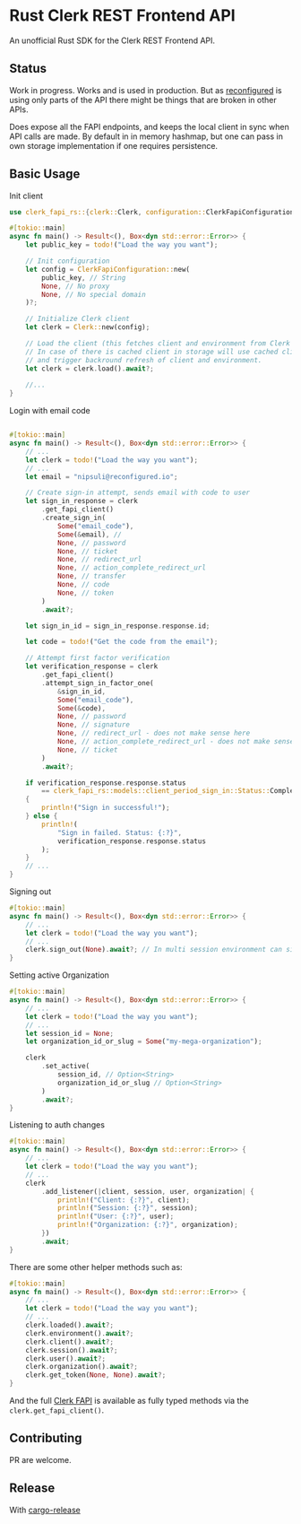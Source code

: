 # Rust Clerk REST Frontend API

An unofficial Rust SDK for the Clerk REST Frontend API.

## Status

Work in progress. Works and is used in production. But as [reconfigured](https://reconfigured.io)
is using only parts of the API there might be things that are broken in other APIs.

Does expose all the FAPI endpoints, and keeps the local client in sync when API
calls are made. By default in in memory hashmap, but one can pass in own storage
implementation if one requires persistence.

## Basic Usage

Init client
```rust
use clerk_fapi_rs::{clerk::Clerk, configuration::ClerkFapiConfiguration};

#[tokio::main]
async fn main() -> Result<(), Box<dyn std::error::Error>> {
    let public_key = todo!("Load the way you want");

    // Init configuration
    let config = ClerkFapiConfiguration::new(
        public_key, // String
        None, // No proxy
        None, // No special domain
    )?;

    // Initialize Clerk client
    let clerk = Clerk::new(config);

    // Load the client (this fetches client and environment from Clerk API)
    // In case of there is cached client in storage will use cached client
    // and trigger backround refresh of client and environment.
    let clerk = clerk.load().await?;
    
    //...
}
```

Login with email code

```rust

#[tokio::main]
async fn main() -> Result<(), Box<dyn std::error::Error>> {
    // ...
    let clerk = todo!("Load the way you want");
    // ...
    let email = "nipsuli@reconfigured.io";

    // Create sign-in attempt, sends email with code to user
    let sign_in_response = clerk
        .get_fapi_client()
        .create_sign_in(
            Some("email_code"),
            Some(&email), //
            None, // password
            None, // ticket
            None, // redirect_url
            None, // action_complete_redirect_url
            None, // transfer
            None, // code
            None, // token
        )
        .await?;

    let sign_in_id = sign_in_response.response.id;

    let code = todo!("Get the code from the email");

    // Attempt first factor verification
    let verification_response = clerk
        .get_fapi_client()
        .attempt_sign_in_factor_one(
            &sign_in_id,
            Some("email_code"),
            Some(&code),
            None, // password
            None, // signature
            None, // redirect_url - does not make sense here
            None, // action_complete_redirect_url - does not make sense here
            None, // ticket
        )
        .await?;

    if verification_response.response.status
        == clerk_fapi_rs::models::client_period_sign_in::Status::Complete
    {
        println!("Sign in successful!");
    } else {
        println!(
            "Sign in failed. Status: {:?}",
            verification_response.response.status
        );
    }
    // ...
}
```

Signing out
```rust
#[tokio::main]  
async fn main() -> Result<(), Box<dyn std::error::Error>> {
    // ...
    let clerk = todo!("Load the way you want");
    // ...
    clerk.sign_out(None).await?; // In multi session environment can sign out specific session
}
```

Setting active Organization
```rust
#[tokio::main]  
async fn main() -> Result<(), Box<dyn std::error::Error>> {
    // ...
    let clerk = todo!("Load the way you want");
    // ...
    let session_id = None;
    let organization_id_or_slug = Some("my-mega-organization");

    clerk
        .set_active(
            session_id, // Option<String>
            organization_id_or_slug // Option<String>
        )
        .await?;
}
```

Listening to auth changes

```rust
#[tokio::main]  
async fn main() -> Result<(), Box<dyn std::error::Error>> {
    // ...
    let clerk = todo!("Load the way you want");
    // ...
    clerk
        .add_listener(|client, session, user, organization| {
            println!("Client: {:?}", client);
            println!("Session: {:?}", session);
            println!("User: {:?}", user);
            println!("Organization: {:?}", organization);
        })
        .await;
}
```

There are some other helper methods such as:
```rust
#[tokio::main]  
async fn main() -> Result<(), Box<dyn std::error::Error>> {
    // ...
    let clerk = todo!("Load the way you want");
    // ...
    clerk.loaded().await?;
    clerk.environment().await?;
    clerk.client().await?;
    clerk.session().await?;
    clerk.user().await?;
    clerk.organization().await?;
    clerk.get_token(None, None).await?;
}
```

And the full [Clerk FAPI](https://clerk.com/docs/reference/frontend-api)
is available as fully typed methods via the `clerk.get_fapi_client()`.

## Contributing

PR are welcome.

## Release

With [cargo-release](https://crates.io/crates/cargo-release)
